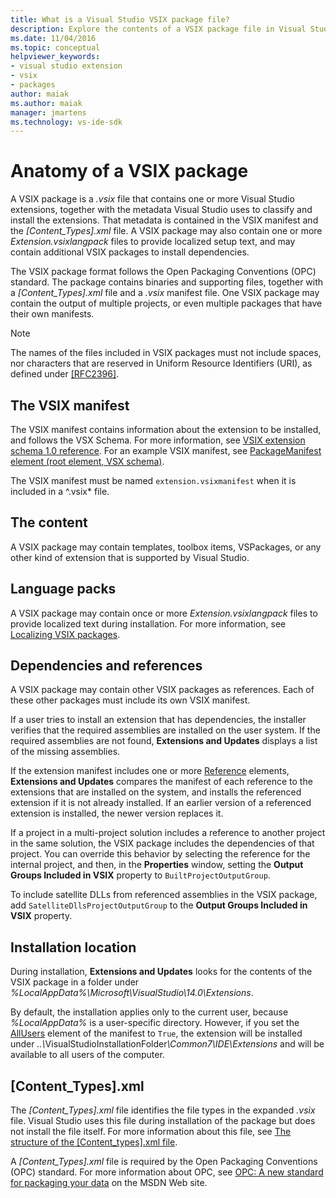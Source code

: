 ```yaml
---
title: What is a Visual Studio VSIX package file?
description: Explore the contents of a VSIX package file in Visual Studio, which contains one or more Visual Studio extensions and a metadata manifest file. 
ms.date: 11/04/2016
ms.topic: conceptual
helpviewer_keywords:
- visual studio extension
- vsix
- packages
author: maiak
ms.author: maiak
manager: jmartens
ms.technology: vs-ide-sdk
---
```

# Anatomy of a VSIX package

A VSIX package is a *.vsix* file that contains one or more Visual Studio extensions, together with the metadata Visual Studio uses to classify and install the extensions. That metadata is contained in the VSIX manifest and the *[Content_Types].xml* file. A VSIX package may also contain one or more *Extension.vsixlangpack* files to provide localized setup text, and may contain additional VSIX packages to install dependencies.

 The VSIX package format follows the Open Packaging Conventions (OPC) standard. The package contains binaries and supporting files, together with a *[Content_Types].xml* file and a *.vsix* manifest file. One VSIX package may contain the output of multiple projects, or even multiple packages that have their own manifests.

> [!NOTE]
> The names of the files included in VSIX packages must not include spaces, nor characters that are reserved in Uniform Resource Identifiers (URI), as defined under [\[RFC2396\]](https://www.rfc-editor.org/rfc/rfc2396.txt).

## The VSIX manifest
 The VSIX manifest contains information about the extension to be installed, and follows the VSX Schema. For more information, see [VSIX extension schema 1.0 reference](/previous-versions/dd393700(v=vs.110)). For an example VSIX manifest, see [PackageManifest element (root element, VSX schema)](/previous-versions/dd393754(v=vs.110)).

 The VSIX manifest must be named `extension.vsixmanifest` when it is included in a ^.vsix* file.

## The content
 A VSIX package may contain templates, toolbox items, VSPackages, or any other kind of extension that is supported by Visual Studio.

## Language packs
 A VSIX package may contain once or more *Extension.vsixlangpack* files to provide localized text during installation. For more information, see [Localizing VSIX packages](../extensibility/localizing-vsix-packages.md).

## Dependencies and references
 A VSIX package may contain other VSIX packages as references. Each of these other packages must include its own VSIX manifest.

 If a user tries to install an extension that has dependencies, the installer verifies that the required assemblies are installed on the user system. If the required assemblies are not found, **Extensions and Updates** displays a list of the missing assemblies.

 If the extension manifest includes one or more [Reference](/previous-versions/visualstudio/visual-studio-2010/dd393687(v=vs.100)) elements, **Extensions and Updates** compares the manifest of each reference to the extensions that are installed on the system, and installs the referenced extension if it is not already installed. If an earlier version of a referenced extension is installed, the newer version replaces it.

 If a project in a multi-project solution includes a reference to another project in the same solution, the VSIX package includes the dependencies of that project. You can override this behavior by selecting the reference for the internal project, and then, in the **Properties** window, setting the **Output Groups Included in VSIX** property to `BuiltProjectOutputGroup`.

 To include satellite DLLs from referenced assemblies in the VSIX package, add `SatelliteDllsProjectOutputGroup` to the **Output Groups Included in VSIX** property.

## Installation location
 During installation, **Extensions and Updates** looks for the contents of the VSIX package in a folder under *%LocalAppData%\Microsoft\VisualStudio\14.0\Extensions*.

 By default, the installation applies only to the current user, because *%LocalAppData%* is a user-specific directory. However, if you set the [AllUsers](/previous-versions/ee191547(v=vs.110)) element of the manifest to `True`, the extension will be installed under <em>..\\</em>VisualStudioInstallationFolder<em>\Common7\IDE\Extensions</em> and will be available to all users of the computer.

## [Content_Types].xml
 The *[Content_Types].xml* file identifies the file types in the expanded *.vsix* file. Visual Studio uses this file during installation of the package but does not install the file itself. For more information about this file, see [The structure of the [Content_types].xml file](the-structure-of-the-content-types-dot-xml-file.md).

 A *[Content_Types].xml* file is required by the Open Packaging Conventions (OPC) standard. For more information about OPC, see [OPC: A new standard for packaging your data](/archive/blogs/msdnmagazine/opc-a-new-standard-for-packaging-your-data) on the MSDN Web site.
